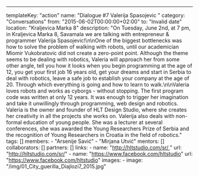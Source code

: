 ---
  templateKey: "action"
  name: "Dialogue #7 Valerija Spasojevic "
  category: "Conversations"
  from: "2015-06-02T00:00:00+02:00"
  to: "Invalid date"
  location: "Kraljevica Marka 8"
  description: "On Tuesday, June 2nd, at 7 pm, in Kraljevica Marka 8, Savamala we are talking with entrepreneur & programmer Valerija Spasojevic!\n\nOne of the biggest bottlenecks was how to solve the problem of walking with robots, until our academician Miomir Vukobratovic did not create a zero-point point. Although the theme seems to be dealing with robotics, Valeria will approach her from some other angle, tell you how it looks when you begin programming at the age of 12, you get your first job 16 years old, get your dreams and start in Serbia to deal with robotics, leave a safe job to establish your company at the age of 20. Through which everything is going and how to learn to walk.\n\nValeria loves robots and works as cyborgs - without stopping. The first program code was written at only 12 years. It was enough to trigger her imagination and take it unwillingly through programming, web design and robotics. Valeria is the owner and founder of HLT Design Studio, where she creates her creativity in all the projects she works on. Valerija also deals with non-formal education of young people. She was a lecturer at several conferences, she was awarded the Young Researchers Prize of Serbia and the recognition of Young Researchers in Croatia in the field of robotics."
  tags: []
  members: 
    - "Arsenije Savić"
    - "Mirjana Utvić"
  mentors: []
  collaborators: []
  partners: []
  links: 
    - 
      name: "http://hltstudio.com/sr/ "
      url: "http://hltstudio.com/sr/"
    - 
      name: "https://www.facebook.com/hltstudio"
      url: "https://www.facebook.com/hltstudio"
  images: 
    - 
      image: "/img/01_City_guerilla_Diajlozi7_2015.jpg"
